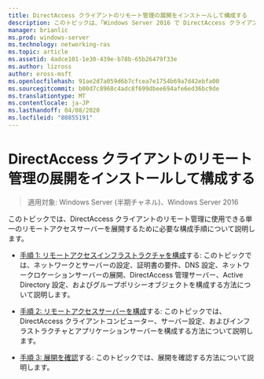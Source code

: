 ```yaml
---
title: DirectAccess クライアントのリモート管理の展開をインストールして構成する
description: このトピックは、「Windows Server 2016 で DirectAccess クライアントをリモート管理する」ガイドの一部です。
manager: brianlic
ms.prod: windows-server
ms.technology: networking-ras
ms.topic: article
ms.assetid: 4adce101-1e30-439e-b78b-65b26479f33e
ms.author: lizross
author: eross-msft
ms.openlocfilehash: 91ae2d7a059d6b7cfcea7e1754b69a7d42ebfa00
ms.sourcegitcommit: b00d7c8968c4adc8f699dbee694afe6ed36bc9de
ms.translationtype: MT
ms.contentlocale: ja-JP
ms.lasthandoff: 04/08/2020
ms.locfileid: "80855191"
---
```

# <a name="install-and-configure-deployment-for-remote-management-of-directaccess-clients"></a>DirectAccess クライアントのリモート管理の展開をインストールして構成する

>適用対象: Windows Server (半期チャネル)、Windows Server 2016

このトピックでは、DirectAccess クライアントのリモート管理に使用できる単一のリモートアクセスサーバーを展開するために必要な構成手順について説明します。  
  
-   [手順 1: リモートアクセスインフラストラクチャを構成](Step-1-Configure-the-Remote-Access-Infrastructure.md)する: このトピックでは、ネットワークとサーバーの設定、証明書の要件、DNS 設定、ネットワークロケーションサーバーの展開、DirectAccess 管理サーバー、Active Directory 設定、およびグループポリシーオブジェクトを構成する方法について説明します。  
  
-   [手順 2: リモートアクセスサーバーを構成](Step-2-Configure-the-Remote-Access-Server.md)する: このトピックでは、DirectAccess クライアントコンピューター、サーバー設定、およびインフラストラクチャとアプリケーションサーバーを構成する方法について説明します。  
  
-   [手順 3: 展開を確認](Step-3-Verify-the-Deployment_2.md)する: このトピックでは、展開を確認する方法について説明します。  
  



